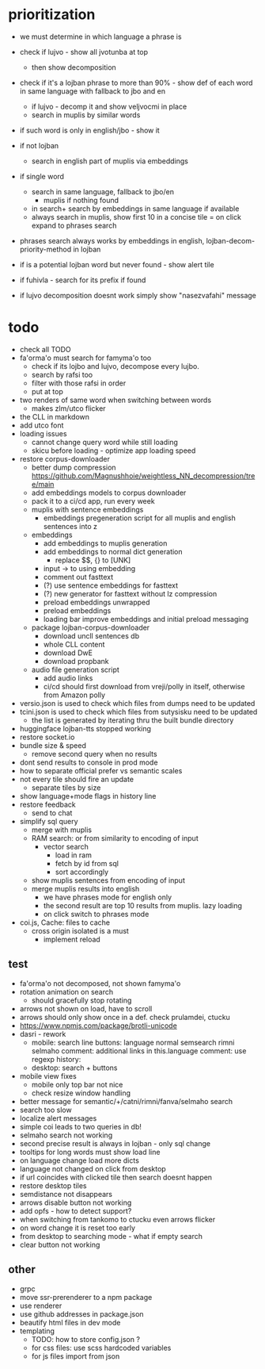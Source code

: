 # prioritization

* we must determine in which language a phrase is


* check if lujvo - show all jvotunba at top
    * then show decomposition
* check if it's a lojban phrase to more than 90% - show def of each word in same language with fallback to jbo and en
    * if lujvo - decomp it and show veljvocmi in place
    * search in muplis by similar words
* if such word is only in english/jbo - show it
* if not lojban
    * search in english part of muplis via embeddings

* if single word
    * search in same language, fallback to jbo/en
        * muplis if nothing found
    * in search+ search by embeddings in same language if available
    * always search in muplis, show first 10 in a concise tile = on click expand to phrases search
* phrases search always works by embeddings in english, lojban-decom-priority-method in lojban 

* if is a potential lojban word but never found - show alert tile

* if fuhivla - search for its prefix if found

* if lujvo decomposition doesnt work simply show "nasezvafahi" message

# todo
* check all TODO
* fa'orma'o must search for famyma'o too
    * check if its lojbo and lujvo, decompose every lujbo.
    * search by rafsi too
    * filter with those rafsi in order
    * put at top
* two renders of same word when switching between words
    * makes zlm/utco flicker
* the CLL in markdown
* add utco font
* loading issues
    * cannot change query word while still loading
    * skicu before loading - optimize app loading speed
* restore corpus-downloader
    * better dump compression https://github.com/Magnushhoie/weightless_NN_decompression/tree/main
    * add embeddings models to corpus downloader
    * pack it to a ci/cd app, run every week
    * muplis with sentence embeddings
        * embeddings pregeneration script for all muplis and english sentences into z
    * embeddings
        * add embeddings to muplis generation
        * add embeddings to normal dict generation
            * replace $$, {} to [UNK]
        * input -> to using embedding
        * comment out fasttext
        * (?) use sentence embeddings for fasttext
        * (?) new generator for fasttext without lz compression
        * preload embeddings unwrapped
        * preload embeddings
        * loading bar improve embeddings and initial preload messaging
    * package lojban-corpus-downloader
        * download uncll sentences db
        * whole CLL content
        * download DwE
        * download propbank
    * audio file generation script 
        * add audio links
        * ci/cd should first download from vreji/polly in itself, otherwise from Amazon polly
* versio.json is used to check which files from dumps need to be updated
* tcini.json is used to check which files from sutysisku need to be updated
    * the list is generated by iterating thru the built bundle directory
* huggingface lojban-tts stopped working
* restore socket.io
* bundle size & speed
    * remove second query when no results
* dont send results to console in prod mode
* how to separate official prefer vs semantic scales
* not every tile should fire an update
    * separate tiles by size
* show language+mode flags in history line
* restore feedback
    * send to chat
* simplify sql query
    * merge with muplis
    * RAM search: or from similarity to encoding of input
        * vector search
            * load in ram
            * fetch by id from sql
            * sort accordingly
    * show muplis sentences from encoding of input
    * merge muplis results into english
        * we have phrases mode for english only
        * the second result are top 10 results from muplis. lazy loading
        * on click switch to phrases mode
* coi.js, Cache: files to cache
    * cross origin isolated is a must
        * implement reload

## test
* fa'orma'o not decomposed, not shown famyma'o
* rotation animation on search
    * should gracefully stop rotating
* arrows not shown on load, have to scroll
* arrows should only show once in a def. check prulamdei, ctucku
* https://www.npmjs.com/package/brotli-unicode
* dasri - rework
    * mobile:
        search line
        buttons: language normal semsearch rimni selmaho
        comment: additional links in this.language
        comment: use regexp
        history: 
    * desktop: search + buttons
* mobile view fixes
    * mobile only top bar not nice
    * check resize window handling
* better message for semantic/+/catni/rimni/fanva/selmaho search
* search too slow
* localize alert messages
* simple coi leads to two queries in db!
* selmaho search not working
* second precise result is always in lojban - only sql change
* tooltips for long words must show load line
* on language change load more dicts
* language not changed on click from desktop
* if url coincides with clicked tile then search doesnt happen
* restore desktop tiles
* semdistance not disappears
* arrows disable button not working
* add opfs - how to detect support?
* when switching from tankomo to ctucku even arrows flicker
* on word change it is reset too early
* from desktop to searching mode - what if empty search
* clear button not working

## other

* grpc
* move ssr-prerenderer to a npm package
* use renderer
* use github addresses in package.json
* beautify html files in dev mode
* templating
    * TODO: how to store config.json ?
    * for css files: use scss hardcoded variables
    * for js files import from json